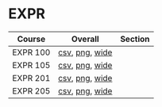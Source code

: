 # EXPR

| Course | Overall | Section |
| ------ | ------- | ------- |
| EXPR 100 | [csv](https://github.com/UCSD-Historical-Enrollment-Data/2025Winter/blob/main/overall/EXPR%20100.csv), [png](https://raw.githubusercontent.com/UCSD-Historical-Enrollment-Data/2025Winter/main/plot_overall/EXPR%20100.png), [wide](https://raw.githubusercontent.com/UCSD-Historical-Enrollment-Data/2025Winter/main/plot_overall_wide/EXPR%20100.png) |  |
| EXPR 105 | [csv](https://github.com/UCSD-Historical-Enrollment-Data/2025Winter/blob/main/overall/EXPR%20105.csv), [png](https://raw.githubusercontent.com/UCSD-Historical-Enrollment-Data/2025Winter/main/plot_overall/EXPR%20105.png), [wide](https://raw.githubusercontent.com/UCSD-Historical-Enrollment-Data/2025Winter/main/plot_overall_wide/EXPR%20105.png) |  |
| EXPR 201 | [csv](https://github.com/UCSD-Historical-Enrollment-Data/2025Winter/blob/main/overall/EXPR%20201.csv), [png](https://raw.githubusercontent.com/UCSD-Historical-Enrollment-Data/2025Winter/main/plot_overall/EXPR%20201.png), [wide](https://raw.githubusercontent.com/UCSD-Historical-Enrollment-Data/2025Winter/main/plot_overall_wide/EXPR%20201.png) |  |
| EXPR 205 | [csv](https://github.com/UCSD-Historical-Enrollment-Data/2025Winter/blob/main/overall/EXPR%20205.csv), [png](https://raw.githubusercontent.com/UCSD-Historical-Enrollment-Data/2025Winter/main/plot_overall/EXPR%20205.png), [wide](https://raw.githubusercontent.com/UCSD-Historical-Enrollment-Data/2025Winter/main/plot_overall_wide/EXPR%20205.png) |  |
